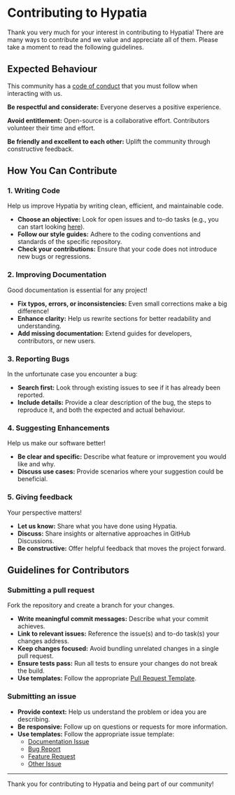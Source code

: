 # Contributing to Hypatia

Thank you very much for your interest in contributing to Hypatia!
There are many ways to contribute and we value and appreciate all of them.
Please take a moment to read the following guidelines.

## Expected Behaviour

This community has a [code of conduct][codeofconduct] that you must follow when
interacting with us.

**Be respectful and considerate:**
Everyone deserves a positive experience.

**Avoid entitlement:**
Open-source is a collaborative effort.
Contributors volunteer their time and effort.

**Be friendly and excellent to each other:**
Uplift the community through constructive feedback.

[codeofconduct]: ./code_of_conduct.md

## How You Can Contribute

### 1. Writing Code

Help us improve Hypatia by writing clean, efficient, and maintainable code.

- **Choose an objective:**
Look for open issues and to-do tasks (e.g., you can start looking [here][todo]).
- **Follow our style guides:**
Adhere to the coding conventions and standards of the specific repository.
- **Check your contributions:**
Ensure that your code does not introduce new bugs or regressions.

[todo]: ./todo.md

### 2. Improving Documentation

Good documentation is essential for any project!

- **Fix typos, errors, or inconsistencies:**
Even small corrections make a big difference!
- **Enhance clarity:**
Help us rewrite sections for better readability and understanding.
- **Add missing documentation:**
Extend guides for developers, contributors, or new users.

### 3. Reporting Bugs

In the unfortunate case you encounter a bug:

- **Search first:**
Look through existing issues to see if it has already been reported.
- **Include details:**
Provide a clear description of the bug, the steps to reproduce it, and both the
expected and actual behaviour.

### 4. Suggesting Enhancements

Help us make our software better!

- **Be clear and specific:**
Describe what feature or improvement you would like and why.
- **Discuss use cases:**
Provide scenarios where your suggestion could be beneficial.

### 5. Giving feedback

Your perspective matters!

- **Let us know:**
Share what you have done using Hypatia.
- **Discuss:**
Share insights or alternative approaches in GitHub Discussions.
- **Be constructive:**
Offer helpful feedback that moves the project forward.

## Guidelines for Contributors

### Submitting a pull request

Fork the repository and create a branch for your changes.

- **Write meaningful commit messages:**
Describe what your commit achieves.
- **Link to relevant issues:**
Reference the issue(s) and to-do task(s) your changes address.
- **Keep changes focused:**
Avoid bundling unrelated changes in a single pull request.
- **Ensure tests pass:**
Run all tests to ensure your changes do not break the build.
- **Use templates:**
Follow the appropriate [Pull Request Template][pullreqtmp].

[pullreqtmp]: ./pull_request_template.md

### Submitting an issue

- **Provide context:**
Help us understand the problem or idea you are describing.
- **Be responsive:**
Follow up on questions or requests for more information.
- **Use templates:**
Follow the appropriate issue template:
  - [Documentation Issue][doctmp]
  - [Bug Report][bugtmp]
  - [Feature Request][featmp]
  - [Other Issue][othtmp]

[doctmp]: ./.github/ISSUE_TEMPLATE/documentation_issue.yml
[bugtmp]: ./.github/ISSUE_TEMPLATE/bug_report.yml
[featmp]: ./.github/ISSUE_TEMPLATE/feature_request.yml
[othtmp]: ./.github/ISSUE_TEMPLATE/other_issue.md

---

Thank you for contributing to Hypatia and being part of our community!
